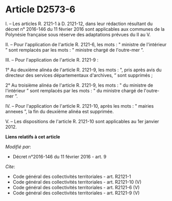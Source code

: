 # Article D2573-6

I. – Les articles R. 2121-1 à D. 2121-12, dans leur rédaction résultant du décret n° 2016-146 du 11 février 2016 sont
applicables aux communes de la Polynésie française sous réserve des adaptations prévues du II au V.

II. – Pour l'application de l'article R. 2121-6, les mots : " ministre de l'intérieur ” sont remplacés par les mots : "
ministre chargé de l'outre-mer ”.

III. – Pour l'application de l'article R. 2121-9 :

1° Au deuxième alinéa de l'article R. 2121-9, les mots : ", pris après avis du directeur des services départementaux
d'archives, ” sont supprimés ;

2° Au troisième alinéa de l'article R. 2121-9, les mots : " du ministre de l'intérieur ” sont remplacés par les mots : " du
ministre chargé de l'outre-mer ”.

IV. – Pour l'application de l'article R. 2121-10, après les mots : " mairies annexes ”, la fin du deuxième alinéa est
supprimée.

V. – Les dispositions de l'article R. 2121-10 sont applicables au 1er janvier 2012.

**Liens relatifs à cet article**

_Modifié par_:

  - Décret n°2016-146 du 11 février 2016 - art. 9

_Cite_:

  - Code général des collectivités territoriales - art. R2121-1
  - Code général des collectivités territoriales - art. R2121-10 (V)
  - Code général des collectivités territoriales - art. R2121-6 (V)
  - Code général des collectivités territoriales - art. R2121-9 (V)
